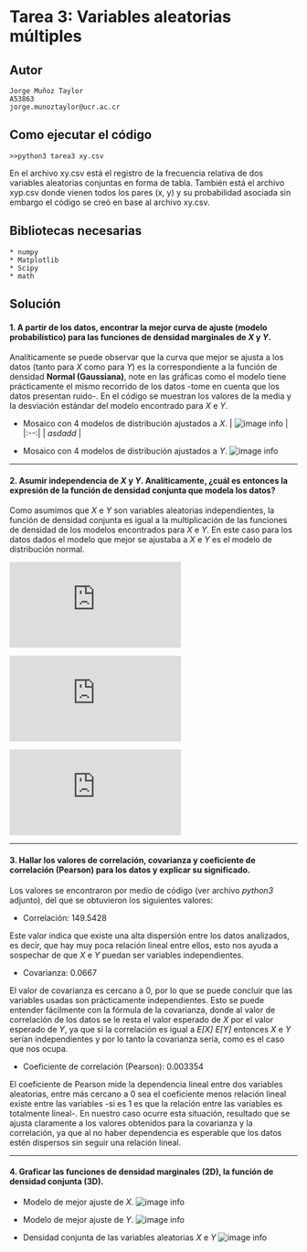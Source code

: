 # Tarea 3: Variables aleatorias múltiples

## Autor
```
Jorge Muñoz Taylor 
A53863
jorge.munoztaylor@ucr.ac.cr
```

## Como ejecutar el código
```
>>python3 tarea3 xy.csv
```

En el archivo xy.csv está el registro de la frecuencia relativa de dos variables aleatorias conjuntas en forma de tabla. También está el archivo xyp.csv donde vienen todos los pares (x, y) y su probabilidad asociada sin embargo el código se creó en base al archivo xy.csv.


## Bibliotecas necesarias

```
* numpy
* Matplotlib
* Scipy
* math
```

## Solución


#### 1. A partir de los datos, encontrar la mejor curva de ajuste (modelo probabilístico) para las funciones de densidad marginales de *X* y *Y*.

Analíticamente se puede observar que la curva que mejor se ajusta a los datos (tanto para *X* como para *Y*) es la correspondiente a la función de densidad **Normal (Gaussiana)**, note en las gráficas como el modelo tiene prácticamente el mismo recorrido de los datos -tome en cuenta que los datos presentan ruido-. En el código se muestran los valores de la media y la desviación estándar del modelo encontrado para *X* e *Y*.

- Mosaico con 4 modelos de distribución ajustados a *X*.
| ![image info](imagenes/pmf_x_dist.png) |
|:--:|
| *asdadd* |

- Mosaico con 4 modelos de distribución ajustados a *Y*.
![image info](imagenes/pmf_y_dist.png)

---
#### 2. Asumir independencia de *X* y *Y*. Analíticamente, ¿cuál es entonces la expresión de la función de densidad conjunta que modela los datos?

 Como asumimos que *X* e *Y* son variables aleatorias independientes, la función de densidad conjunta es igual a la multiplicación de las funciones de densidad de los modelos encontrados para *X* e *Y*. En este caso para los datos dados el modelo que mejor se ajustaba a *X* e *Y* es el modelo de distribución normal.  
 

 ![fxfy](https://latex.codecogs.com/gif.latex?f_%7BX%2CY%7D%28x%2Cy%29%20%3D%20%5Cfrac%7B1%7D%7B%5Csigma%5Csqrt%7B2%5Cpi%7D%7De%5E%7B%20-%5Cfrac%7B%28x-%5Cmu%29%5E2%7D%7B2%5Csigma%5E2%7D%20%7D%20%5Ccdot%20%5Cfrac%7B1%7D%7B%5Csigma%5Csqrt%7B2%5Cpi%7D%7De%5E%7B%20-%5Cfrac%7B%28y-%5Cmu%29%5E2%7D%7B2%5Csigma%5E2%7D%20%7D)

 ![medio](https://latex.codecogs.com/gif.latex?%5Crightarrow%20f_%7BX%2CY%7D%28x%2Cy%29%20%3D%20%5Cfrac%7B1%7D%7B2%5Cpi%20%5Csigma%5E2%7De%5E%7B%20-%5Cfrac%7B%28x-%5Cmu%29%5E2%7D%7B2%5Csigma%5E2%7D%20-%5Cfrac%7B%28y-%5Cmu%29%5E2%7D%7B2%5Csigma%5E2%7D%20%7D)

 ![final](https://latex.codecogs.com/gif.latex?%5Crightarrow%20f_%7BX%2CY%7D%28x%2Cy%29%20%3D%20%5Cfrac%7B1%7D%7B2%5Cpi%20%5Csigma%5E2%7D%20e%5E%7B%20-%5Cfrac%7B1%7D%7B2%5Csigma%5E2%7D%20%28%20%28x-%5Cmu%29%5E2&plus;%28y-%5Cmu%29%5E2%20%29%20%7D)

 


---
#### 3. Hallar los valores de correlación, covarianza y coeficiente de correlación (Pearson) para los datos y explicar su significado.

Los valores se encontraron por medio de código (ver archivo *python3* adjunto), del que se obtuvieron los siguientes valores:

- Correlación: 149.5428

Este valor indica que existe una alta dispersión entre los datos analizados, es decir, que hay muy poca relación lineal entre ellos, esto nos ayuda a sospechar de que *X* e *Y* puedan ser variables independientes. 


- Covarianza: 0.0667

El valor de covarianza es cercano a 0, por lo que se puede concluir que las variables usadas son prácticamente independientes. Esto se puede entender fácilmente con la fórmula de la covarianza, donde al valor de correlación de los datos se le resta el valor esperado de *X* por el valor esperado de *Y*, ya que si la correlación es igual a *E[X]* *E[Y]* entonces *X* e *Y* serían independientes y por lo tanto la covarianza sería, como es el caso que nos ocupa.


- Coeficiente de correlación (Pearson): 0.003354 

El coeficiente de Pearson mide la dependencia lineal entre dos variables aleatorias, entre más cercano a 0 sea el coeficiente menos relación lineal existe entre las variables -si es 1 es que la relación entre las variables es totalmente lineal-. En nuestro caso ocurre esta situación, resultado que se ajusta claramente a los valores obtenidos para la covarianza y la correlación, ya que al no haber dependencia es esperable que los datos estén dispersos sin seguir una relación lineal.

---
#### 4. Graficar las funciones de densidad marginales (2D), la función de densidad conjunta (3D).

- Modelo de mejor ajuste de *X*.
![image info](imagenes/pmf_x.png)

- Modelo de mejor ajuste de *Y*.
![image info](imagenes/pmf_y.png)

- Densidad conjunta de las variables aleatorias *X* e *Y*
![image info](imagenes/3d.png)